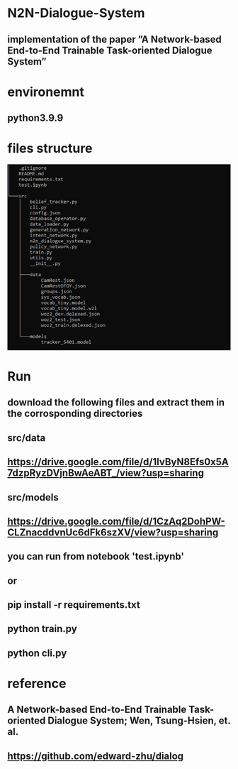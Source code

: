 # N2N-Dialogue-System
 ## implementation of the paper ”A Network-based End-to-End Trainable Task-oriented Dialogue System”

# environemnt
## python3.9.9

# files structure
![alt text](https://github.com/Yusser95/N2N-Dialogue-System/blob/main/projecttree.jpg?raw=true)


# Run
## download the following files and extract them in the corrosponding directories

## src/data
## https://drive.google.com/file/d/1IvByN8Efs0x5A7dzpRyzDVjnBwAeABT_/view?usp=sharing

## src/models
## https://drive.google.com/file/d/1CzAq2DohPW-CLZnacddvnUc6dFk6szXV/view?usp=sharing



## you can run from notebook 'test.ipynb'
## or
## pip install -r requirements.txt
## python train.py
## python cli.py

# reference
## A Network-based End-to-End Trainable Task-oriented Dialogue System; Wen, Tsung-Hsien, et. al.

## https://github.com/edward-zhu/dialog
